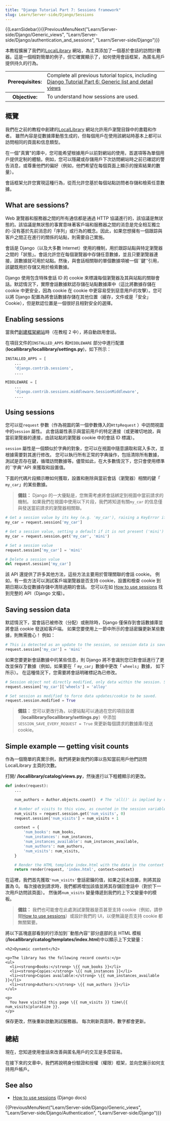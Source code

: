 ```yaml
---
title: "Django Tutorial Part 7: Sessions framework"
slug: Learn/Server-side/Django/Sessions
---
```


{{LearnSidebar}}{{PreviousMenuNext("Learn/Server-side/Django/Generic_views", "Learn/Server-side/Django/authentication_and_sessions", "Learn/Server-side/Django")}}

本教程擴展了我們的[LocalLibrary](/zh-TW/docs/Learn/Server-side/Django/Tutorial_local_library_website) 網站，為主頁添加了一個基於會話的訪問計數器。這是一個相對簡單的例子，但它確實顯示了，如何使用會話框架，為匿名用戶提供持久的行為。

<table class="learn-box standard-table">
  <tbody>
    <tr>
      <th scope="row">Prerequisites:</th>
      <td>
        Complete all previous tutorial topics, including
        <a href="/zh-TW/docs/Learn/Server-side/Django/Generic_views"
          >Django Tutorial Part 6: Generic list and detail views</a
        >
      </td>
    </tr>
    <tr>
      <th scope="row">Objective:</th>
      <td>To understand how sessions are used.</td>
    </tr>
  </tbody>
</table>

## 概覽

我們在之前的教程中創建的[LocalLibrary](/zh-TW/docs/Learn/Server-side/Django/Tutorial_local_library_website) 網站允許用戶瀏覽目錄中的書籍和作者。 雖然內容是從數據庫動態生成的，但每個用戶在使用該網站時基本上都可以訪問相同的頁面和信息類型。

在一個"真實"的庫中，您可能希望根據用戶以前對網站的使用，首選項等為單個用戶提供定制的體驗。例如，您可以隱藏或存儲用戶下次訪問網站時之前已確認的警告消息，或尊重他們的偏好（例如，他們希望在每個頁面上顯示的搜索結果的數量）。

會話框架允許您實現這種行為，從而允許您基於每個站點訪問者存儲和檢索任意數據。

## What are sessions?

Web 瀏覽器和服務器之間的所有通信都是通過 HTTP 協議進行的，該協議是無狀態的。該協議是無狀態的事實意味著客戶端和服務器之間的消息是完全相互獨立的-沒有基於先前消息的「序列」或行為的概念。因此，如果您想擁有一個跟踪與客戶之間正在進行的關係的站點，則需要自己實施。

會話是 Django（以及大多數 Internet）使用的機制，用於跟踪站點與特定瀏覽器之間的「狀態」。會話允許您在每個瀏覽器中存儲任意數據，並且只要瀏覽器連接，該數據就可用於站點。然後，與會話相關聯的單個數據項被一個\`\`鍵''引用，該鍵既用於存儲又用於檢索數據。

Django 使用包含特殊會話 ID 的 cookie 來標識每個瀏覽器及其與站點的關聯會話。默認情況下，實際會話數據默認存儲在站點數據庫中（這比將數據存儲在 cookie 中更安全，因為 cookie 在 cookie 中更容易受到惡意用戶的攻擊）。您可以將 Django 配置為將會話數據存儲在其他位置（緩存，文件或是「安全」 Cookie），但是默認位置是一個很好且相對安全的選擇。

## Enabling sessions

當我們[創建框架網站](/zh-TW/docs/Learn/Server-side/Django/skeleton_website)時（在教程 2 中），將自動啟用會話。

在項目文件的`INSTALLED_APPS` 和`MIDDLEWARE` 部分中進行配置(**locallibrary/locallibrary/settings.py**)，如下所示：

```python
INSTALLED_APPS = [
    ...
    'django.contrib.sessions',
    ....

MIDDLEWARE = [
    ...
    'django.contrib.sessions.middleware.SessionMiddleware',
    ....
```

## Using sessions

您可以從`request` 參數（作為視圖的第一個參數傳入的`HttpRequest` ）中訪問視圖中的`session` 屬性。 此會話屬性表示與當前用戶的特定連接（或更確切地說，與當前瀏覽器的連接，由該站點的瀏覽器 cookie 中的會話 ID 標識）。

`session` 屬性是一個類似於字典的對象，您可以在視圖中隨意讀取和寫入多次，並根據需要對其進行修改。 您可以執行所有正常的字典操作，包括清除所有數據，測試是否存在鍵，循環訪問數據等。儘管如此，在大多數情況下，您只會使用標準的\`\`字典''API 來獲取和設置值。

下面的代碼片段顯示瞭如何獲取，設置和刪除與當前會話（瀏覽器）相關的鍵「 `my_car`」的某些數據。

> **備註：** Django 的一大優點是，您無需考慮將會話綁定到視圖中當前請求的機制。 如果我們在視圖中使用以下片段，我們將知道有關`my_car` 的信息僅與發送當前請求的瀏覽器相關聯。

```python
# Get a session value by its key (e.g. 'my_car'), raising a KeyError if the key is not present
my_car = request.session['my_car']

# Get a session value, setting a default if it is not present ('mini')
my_car = request.session.get('my_car', 'mini')

# Set a session value
request.session['my_car'] = 'mini'

# Delete a session value
del request.session['my_car']
```

該 API 還提供了許多其他方法，這些方法主要用於管理關聯的會話 cookie。 例如，有一些方法可以測試客戶端瀏覽器是否支持 cookie，設置和檢查 cookie 到期日期以及從數據存儲中清除過期的會話。 您可以在如 [How to use sessions](https://docs.djangoproject.com/en/2.0/topics/http/sessions/) 找到完整的 API（Django 文檔）。

## Saving session data

默認情況下，當會話已被修改（分配）或刪除時，Django 僅保存到會話數據庫並將會話 cookie 發送給客戶端。 如果您要使用上一節中所示的會話密鑰更新某些數據，則無需擔心！ 例如：

```python
# This is detected as an update to the session, so session data is saved.
request.session['my_car'] = 'mini'
```

如果您要更新會話數據中的某些信息，則 Django 將不會識別您已對會話進行了更改並保存了數據（例如，如果要在「 `my_car`」數據中更改「 `wheels`」數據， 如下所示）。 在這種情況下，您需要將會話明確標記為已修改。

```python
# Session object not directly modified, only data within the session. Session changes not saved!
request.session['my_car']['wheels'] = 'alloy'

# Set session as modified to force data updates/cookie to be saved.
request.session.modified = True
```

> **備註：** 您可以更改行為，以便站點可以通過在您的項目設置（**locallibrary/locallibrary/settings.py**）中添加`SESSION_SAVE_EVERY_REQUEST = True` 來更新每個請求的數據庫/發送 cookie。

## Simple example — getting visit counts

作為一個簡單的真實示例，我們將更新我們的庫以告知當前用戶他們訪問 LocalLibrary 主頁的次數。

打開/ **/locallibrary/catalog/views.py**，然後進行以下粗體顯示的更改。

```python
def index(request):
    ...

    num_authors = Author.objects.count()  # The 'all()' is implied by default.

    # Number of visits to this view, as counted in the session variable.
    num_visits = request.session.get('num_visits', 0)
    request.session['num_visits'] = num_visits + 1

    context = {
        'num_books': num_books,
        'num_instances': num_instances,
        'num_instances_available': num_instances_available,
        'num_authors': num_authors,
        'num_visits': num_visits,
    }

    # Render the HTML template index.html with the data in the context variable.
    return render(request, 'index.html', context=context)
```

在這裡，我們首先獲取`'num_visits'`會話密鑰的值，如果之前未設置，則將其設置為 0。 每次接收到請求時，我們都將增加該值並將其存儲回會話中（對於下一次用戶訪問該頁面）。 然後將`num_visits` 變量傳遞到我們的上下文變量中的模板。

> **備註：** 我們也可能會在此處測試瀏覽器是否甚至支持 cookie（例如，請參閱[How to use sessions](https://docs.djangoproject.com/en/2.0/topics/http/sessions/)）或設計我們的 UI，以便無論是否支持 cookie 都無關緊要。

將以下區塊底部看到的行添加到\`\`動態內容''部分底部的主 HTML 模板(**/locallibrary/catalog/templates/index.html**)中以顯示上下文變量：

```django
<h2>Dynamic content</h2>

<p>The library has the following record counts:</p>
<ul>
  <li><strong>Books:</strong> \{{ num_books }}</li>
  <li><strong>Copies:</strong> \{{ num_instances }}</li>
  <li><strong>Copies available:</strong> \{{ num_instances_available }}</li>
  <li><strong>Authors:</strong> \{{ num_authors }}</li>
</ul>

<p>
  You have visited this page \{{ num_visits }} time\{{ num_visits|pluralize }}.
</p>
```

保存更改，然後重新啟動測試服務器。 每次刷新頁面時，數字都會更新。

## 總結

現在，您知道使用會話來改善與匿名用戶的交互是多麼容易。

在接下來的文章中，我們將說明身份驗證和授權（權限）框架，並向您展示如何支持用戶帳戶。

## See also

- [How to use sessions](https://docs.djangoproject.com/en/2.0/topics/http/sessions/) (Django docs)

{{PreviousMenuNext("Learn/Server-side/Django/Generic_views", "Learn/Server-side/Django/Authentication", "Learn/Server-side/Django")}}
